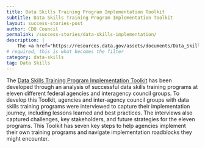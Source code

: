 ```yaml
---
title: Data Skills Training Program Implementation Toolkit
subtitle: Data Skills Training Program Implementation Toolkit
layout: success-stories-post
author: CDO Council
permalink: /success-stories/data-skills-implementation/
description: |
    The <a href="https://resources.data.gov/assets/documents/Data_Skills_Training_Program_Implementation_Toolkit_Finalv1.pdf">Data Skills Training Program Implementation Toolkit</a> is designed to provide both small and large agencies with information to develop their own data skills training programs. The information provided will serve as a roadmap to the design, implementation, and administration of federal data skills training programs.
# required, this is what becomes the filter
category: data-skills
tag: Data Skills
---
```


The <a href="https://resources.data.gov/assets/documents/Data_Skills_Training_Program_Implementation_Toolkit_Finalv1.pdf">Data Skills Training Program Implementation Toolkit</a> has been developed through an analysis of successful data skills training programs at eleven different federal agencies and interagency council groups. To develop this Toolkit, agencies and inter-agency council groups with data skills training programs were interviewed to capture their implementation journey, including lessons learned and best practices. The interviews also captured challenges, key stakeholders, and future strategies for the eleven programs. This Toolkit has seven key steps to help agencies implement their own training programs and navigate implementation roadblocks they might encounter. 